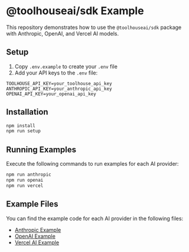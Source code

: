 # @toolhouseai/sdk Example

This repository demonstrates how to use the `@toolhouseai/sdk` package with Anthropic, OpenAI, and Vercel AI models.

## Setup

1. Copy `.env.example` to create your `.env` file
2. Add your API keys to the `.env` file:
```
TOOLHOUSE_API_KEY=your_toolhouse_api_key
ANTHROPIC_API_KEY=your_anthropic_api_key
OPENAI_API_KEY=your_openai_api_key
```

## Installation

```bash
npm install
npm run setup
```

## Running Examples

Execute the following commands to run examples for each AI provider:

```bash
npm run anthropic
npm run openai
npm run vercel
```

## Example Files

You can find the example code for each AI provider in the following files:

- [Anthropic Example](./src/anthropicExample.js)
- [OpenAI Example](./src/openaiExample.js)
- [Vercel AI Example](./src/nextJsExample.js)
